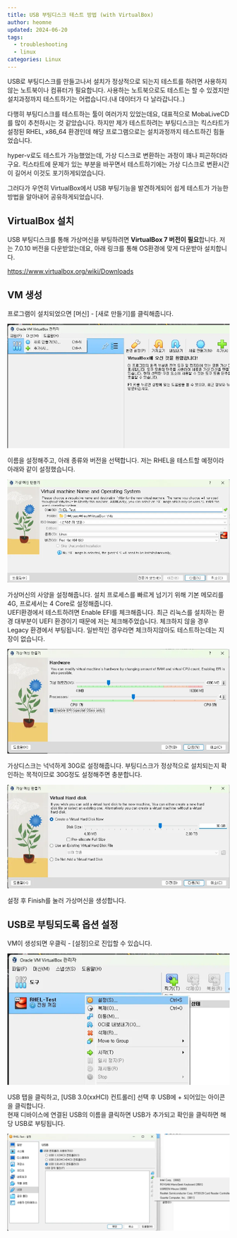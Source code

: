 ```yaml
---
title: USB 부팅디스크 테스트 방법 (with VirtualBox)
author: heomne
updated: 2024-06-20
tags:
  - troubleshooting
  - linux
categories: Linux
---
```

USB로 부팅디스크를 만들고나서 설치가 정상적으로 되는지 테스트를 하려면 사용하지않는 노트북이나 컴퓨터가 필요합니다. 사용하는 노트북으로도 테스트는 할 수 있겠지만 설치과정까지 테스트하기는 어렵습니다.(내 데이터가 다 날라갑니다..)

다행히 부팅디스크를 테스트하는 툴이 여러가지 있었는데요, 대표적으로 MobaLiveCD를 많이 추천하시는 것 같았습니다. 하지만 제가 테스트하려는 부팅디스크는 킥스타트가 설정된 RHEL, x86_64 환경인데 해당 프로그램으로는 설치과정까지 테스트하긴 힘들었습니다.

hyper-v로도 테스트가 가능했었는데, 가상 디스크로 변환하는 과정이 꽤나 피곤하더라구요. 킥스타트에 문제가 있는 부분을 바꾸면서 테스트하기에는 가상 디스크로 변환시간이 길어서 이것도 포기하게되었습니다.

그러다가 우연히 VirtualBox에서 USB 부팅기능을 발견하게되어 쉽게 테스트가 가능한 방법을 알아내어 공유하게되었습니다.

## VirtualBox 설치

USB 부팅디스크를 통해 가상머신을 부팅하려면 **VirtualBox 7 버전이 필요**합니다. 저는 7.0.10 버전을 다운받았는데요, 아래 링크를 통해 OS환경에 맞게 다운받아 설치합니다.

<https://www.virtualbox.org/wiki/Downloads>

[](https://www.virtualbox.org/wiki/Downloads)

## VM 생성

프로그램이 설치되었으면 \[머신] - \[새로 만들기]를 클릭해줍니다.

![](/assets/post_img/bootdisk-test-with-virtualbox/269493158-6b27ebe7-1533-4e76-a48b-f24591a24e71.webp)

이름을 설정해주고, 아래 종류와 버전을 선택합니다. 저는 RHEL을 테스트할 예정이라 아래와 같이 설정했습니다.

![](/assets/post_img/bootdisk-test-with-virtualbox/269493367-d3efbc1c-5fe7-4e09-b811-cc188bbf6f38.webp)

가상머신의 사양을 설정해줍니다. 설치 프로세스를 빠르게 넘기기 위해 기본 메모리를 4G, 프로세서는 4 Core로 설정해줍니다.\
UEFI환경에서 테스트하려면 Enable EFI를 체크해줍니다. 최근 리눅스를 설치하는 환경 대부분이 UEFI 환경이기 때문에 저는 체크해주었습니다. 체크하지 않을 경우 Legacy 환경에서 부팅됩니다. 일반적인 경우라면 체크하지않아도 테스트하는데는 지장이 없습니다.

![](/assets/post_img/bootdisk-test-with-virtualbox/269494046-853f58bb-a4d7-40b2-8882-c5eb5132ada9.webp)

가상디스크는 넉넉하게 30G로 설정해줍니다. 부팅디스크가 정상적으로 설치되는지 확인하는 목적이므로 30G정도 설정해주면 충분합니다.

![](/assets/post_img/bootdisk-test-with-virtualbox/269495888-f85e83be-1b87-4600-b48f-9325a5c5c889.webp)

설정 후 Finish를 눌러 가상머신을 생성합니다.

## USB로 부팅되도록 옵션 설정

VM이 생성되면 우클릭 - \[설정]으로 진입할 수 있습니다.

![](/assets/post_img/bootdisk-test-with-virtualbox/269497102-595b0048-185c-4c29-91c8-47889e38876a.webp)

USB 탭을 클릭하고, \[USB 3.0(xxHCI) 컨트롤러] 선택 후 USB에 + 되어있는 아이콘을 클릭합니다.\
현재 디바이스에 연결된 USB의 이름을 클릭하면 USB가 추가되고 확인을 클릭하면 해당 USB로 부팅됩니다.[](https://www.virtualbox.org/wiki/Downloads)

![](/assets/post_img/bootdisk-test-with-virtualbox/269497733-d4c550a4-d6ad-414c-8471-691d239ee88b.webp)

[](https://www.virtualbox.org/wiki/Downloads)